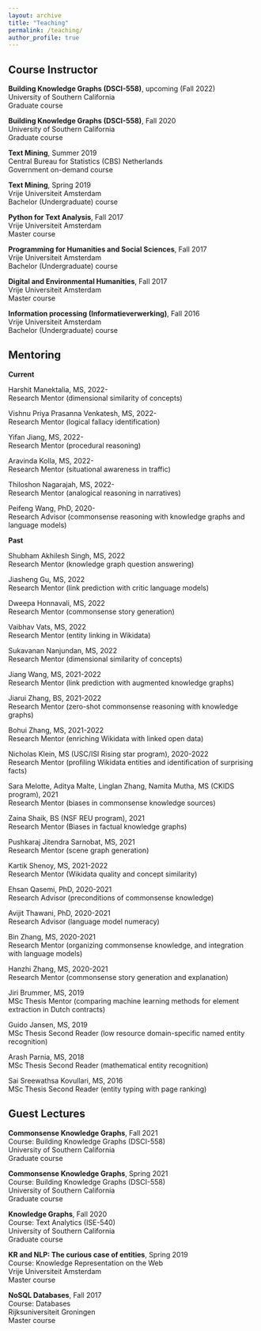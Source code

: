 ```yaml
---
layout: archive
title: "Teaching"
permalink: /teaching/
author_profile: true
---
```


## Course Instructor

**Building Knowledge Graphs (DSCI-558)**, upcoming (Fall 2022)\
University of Southern California\
Graduate course

**Building Knowledge Graphs (DSCI-558)**, Fall 2020\
University of Southern California\
Graduate course

**Text Mining**, Summer 2019\
Central Bureau for Statistics (CBS) Netherlands \
Government on-demand course

**Text Mining**, Spring 2019\
Vrije Universiteit Amsterdam\
Bachelor (Undergraduate) course

**Python for Text Analysis**, Fall 2017\
Vrije Universiteit Amsterdam\
Master course

**Programming for Humanities and Social Sciences**, Fall 2017\
Vrije Universiteit Amsterdam\
Bachelor (Undergraduate) course

**Digital and Environmental Humanities**, Fall 2017\
Vrije Universiteit Amsterdam\
Master course

**Information processing (Informatieverwerking)**, Fall 2016\
Vrije Universiteit Amsterdam\
Bachelor (Undergraduate) course

## Mentoring

**Current**

Harshit Manektalia, MS, 2022-\
Research Mentor (dimensional similarity of concepts)

Vishnu Priya Prasanna Venkatesh, MS, 2022-\
Research Mentor (logical fallacy identification)

Yifan Jiang, MS, 2022-\
Research Mentor (procedural reasoning)

Aravinda Kolla, MS, 2022-\
Research Mentor (situational awareness in traffic)

Thiloshon Nagarajah, MS, 2022-\
Research Mentor (analogical reasoning in narratives)

Peifeng Wang, PhD, 2020-\
Research Advisor (commonsense reasoning with knowledge graphs and language models)

**Past**

Shubham Akhilesh Singh, MS, 2022\
Research Mentor (knowledge graph question answering)

Jiasheng Gu, MS, 2022\
Research Mentor (link prediction with critic language models)

Dweepa Honnavali, MS, 2022\
Research Mentor (commonsense story generation)

Vaibhav Vats, MS, 2022\
Research Mentor (entity linking in Wikidata)

Sukavanan Nanjundan, MS, 2022\
Research Mentor (dimensional similarity of concepts)

Jiang Wang, MS, 2021-2022\
Research Mentor (link prediction with augmented knowledge graphs)

Jiarui Zhang, BS, 2021-2022\
Research Mentor (zero-shot commonsense reasoning with knowledge graphs)

Bohui Zhang, MS, 2021-2022\
Research Mentor (enriching Wikidata with linked open data)

Nicholas Klein, MS (USC/ISI Rising star program), 2020-2022\
Research Mentor (profiling Wikidata entities and identification of surprising facts)

Sara Melotte, Aditya Malte, Linglan Zhang, Namita Mutha, MS (CKIDS program), 2021\
Research Mentor (biases in commonsense knowledge sources)

Zaina Shaik, BS (NSF REU program), 2021\
Research Mentor (Biases in factual knowledge graphs)

Pushkaraj Jitendra Sarnobat, MS, 2021\
Research Mentor (scene graph generation)

Kartik Shenoy, MS, 2021-2022\
Research Mentor (Wikidata quality and concept similarity)

Ehsan Qasemi, PhD, 2020-2021\
Research Advisor (preconditions of commonsense knowledge)

Avijit Thawani, PhD, 2020-2021\
Research Advisor (language model numeracy)

Bin Zhang, MS, 2020-2021\
Research Mentor (organizing commonsense knowledge, and integration with language models)

Hanzhi Zhang, MS, 2020-2021\
Research Mentor (commonsense story generation and explanation)

Jiri Brummer, MS, 2019\
MSc Thesis Mentor (comparing machine learning methods for element extraction in Dutch contracts)

Guido Jansen, MS, 2019\
MSc Thesis Second Reader (low resource domain-specific named entity recognition)

Arash Parnia, MS, 2018\
MSc Thesis Second Reader (mathematical entity recognition)

Sai Sreewathsa Kovullari, MS, 2016\
MSc Thesis Second Reader (entity typing with page ranking)

## Guest Lectures

**Commonsense Knowledge Graphs**, Fall 2021\
Course: Building Knowledge Graphs (DSCI-558)\
University of Southern California\
Graduate course

**Commonsense Knowledge Graphs**, Spring 2021\
Course: Building Knowledge Graphs (DSCI-558)\
University of Southern California\
Graduate course

**Knowledge Graphs**, Fall 2020\
Course: Text Analytics (ISE-540)\
University of Southern California\
Graduate course

**KR and NLP: The curious case of entities**, Spring 2019\
Course: Knowledge Representation on the Web\
Vrije Universiteit Amsterdam\
Master course

**NoSQL Databases**, Fall 2017\
Course: Databases\
Rijksuniversiteit Groningen\
Master course
